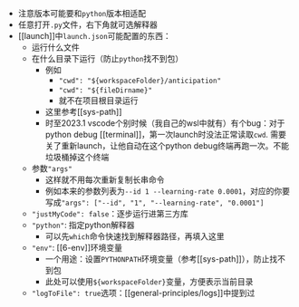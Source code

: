 - 注意版本可能要和`python`版本相适配
- 任意打开`.py`文件，右下角就可选解释器
- [[launch]]中`launch.json`可能配置的东西：
  - 运行什么文件
  - 在什么目录下运行（防止`python`找不到包）
    - 例如
      - `"cwd": "${workspaceFolder}/anticipation"`
      - `"cwd": "${fileDirname}"`
      - 就不在项目根目录运行
    - 这里参考[[sys-path]]
    - 时至2023.1 vscode个别时候（我自己的wsl中就有）有个bug：对于python debug [[terminal]]，第一次launch时没法正常读取`cwd`. 需要关了重新launch，让他自动在这个python debug终端再跑一次。不能垃圾桶掉这个终端
  - 参数`"args"`
    - 这样就不用每次重新复制长串命令
    - 例如本来的参数列表为`--id 1 --learning-rate 0.0001`，对应的你要写成`"args": ["--id", "1", "--learning-rate", "0.0001"]`
  - `"justMyCode": false`：逐步运行进第三方库
  - `"python"`: 指定python解释器
    - 可以先`which`命令快速找到解释器路径，再填入这里
  - `"env"`: [[6-env]]环境变量
    - 一个用途：设置`PYTHONPATH`环境变量（参考[[sys-path]]），防止找不到包
    - 此处可以使用`${workspaceFolder}`变量，方便表示当前目录
  - `"logToFile": true`选项：[[general-principles/logs]]中提到过